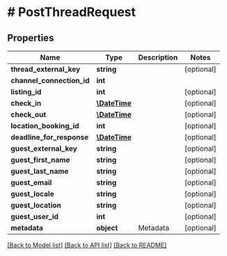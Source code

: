 # # PostThreadRequest

## Properties

Name | Type | Description | Notes
------------ | ------------- | ------------- | -------------
**thread_external_key** | **string** |  | [optional]
**channel_connection_id** | **int** |  |
**listing_id** | **int** |  | [optional]
**check_in** | [**\DateTime**](\DateTime.md) |  | [optional]
**check_out** | [**\DateTime**](\DateTime.md) |  | [optional]
**location_booking_id** | **int** |  | [optional]
**deadline_for_response** | [**\DateTime**](\DateTime.md) |  | [optional]
**guest_external_key** | **string** |  | [optional]
**guest_first_name** | **string** |  | [optional]
**guest_last_name** | **string** |  | [optional]
**guest_email** | **string** |  | [optional]
**guest_locale** | **string** |  | [optional]
**guest_location** | **string** |  | [optional]
**guest_user_id** | **int** |  | [optional]
**metadata** | **object** | Metadata | [optional]

[[Back to Model list]](../../README.md#models) [[Back to API list]](../../README.md#endpoints) [[Back to README]](../../README.md)
